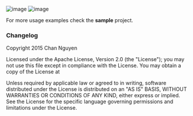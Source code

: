 
 ![image](https://github.com/thows/llsmp/blob/master/recyclerswipelayout-master/images/image1.png)
  ![image](https://github.com/thows/llsmp/blob/master/recyclerswipelayout-master/images/image2.png)


For more usage examples check the **sample** project.

### Changelog


Copyright 2015 Chan Nguyen

Licensed under the Apache License, Version 2.0 (the "License");
you may not use this file except in compliance with the License.
You may obtain a copy of the License at


Unless required by applicable law or agreed to in writing, software
distributed under the License is distributed on an "AS IS" BASIS,
WITHOUT WARRANTIES OR CONDITIONS OF ANY KIND, either express or implied.
See the License for the specific language governing permissions and
limitations under the License.
```
